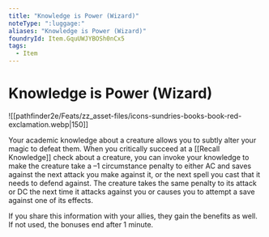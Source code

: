```yaml
---
title: "Knowledge is Power (Wizard)"
noteType: ":luggage:"
aliases: "Knowledge is Power (Wizard)"
foundryId: Item.GquUWJYBOSh0nCx5
tags:
  - Item
---
```


# Knowledge is Power (Wizard)
![[pathfinder2e/Feats/zz_asset-files/icons-sundries-books-book-red-exclamation.webp|150]]

Your academic knowledge about a creature allows you to subtly alter your magic to defeat them. When you critically succeed at a [[Recall Knowledge]] check about a creature, you can invoke your knowledge to make the creature take a –1 circumstance penalty to either AC and saves against the next attack you make against it, or the next spell you cast that it needs to defend against. The creature takes the same penalty to its attack or DC the next time it attacks against you or causes you to attempt a save against one of its effects.

If you share this information with your allies, they gain the benefits as well. If not used, the bonuses end after 1 minute.

